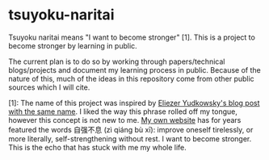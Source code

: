 # tsuyoku-naritai

Tsuyoku naritai means "I want to become stronger" [1]. This is a project to become stronger by learning in public.

The current plan is to do so by working through papers/technical blogs/projects and document my learning process in public. Because of the nature of this, much of the ideas in this repository come from other public sources which I will cite.

[1]: The name of this project was inspired by [Eliezer Yudkowsky's blog post with the same name](https://www.lesswrong.com/posts/DoLQN5ryZ9XkZjq5h/tsuyoku-naritai-i-want-to-become-stronger). I liked the way this phrase rolled off my tongue, however this concept is not new to me. [My own website](https://www.desmondcheong.com) has for years featured the words 自强不息 (zì qiáng bù xī): improve oneself tirelessly, or more literally, self-strengthening without rest. I want to become stronger. This is the echo that has stuck with me my whole life.
